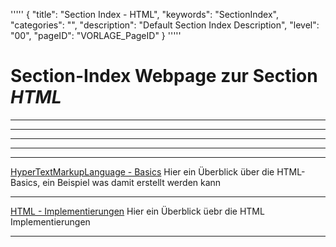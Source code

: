 '''''
{
"title": "Section Index - HTML",
"keywords": "SectionIndex",
"categories": "",
"description": "Default Section Index Description",
"level": "00",
"pageID": "VORLAGE_PageID"
}
'''''


<h1>Section-Index Webpage zur Section <i>HTML</i></h1>

<hr><hr><hr><hr><hr>


[HyperTextMarkupLanguage - Basics](C:/DocTool/output/Docus/Informatik/Web-Development/HTML/01-HTML-Grundlagen.md)
Hier ein Überblick über die HTML-Basics, ein Beispiel was damit erstellt werden kann<hr>


[HTML - Implementierungen](C:/DocTool/output/Docus/Informatik/Web-Development/HTML/02-HTML-TextEingaben.md)
Hier ein Überblick üebr die HTML Implementierungen<hr>